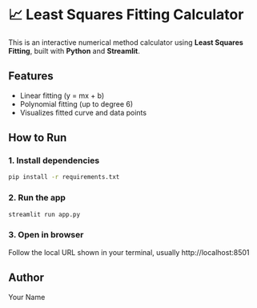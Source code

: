 # 📈 Least Squares Fitting Calculator

This is an interactive numerical method calculator using **Least Squares Fitting**, built with **Python** and **Streamlit**.

## Features
- Linear fitting (y = mx + b)
- Polynomial fitting (up to degree 6)
- Visualizes fitted curve and data points

## How to Run

### 1. Install dependencies
```bash
pip install -r requirements.txt
```

### 2. Run the app
```bash
streamlit run app.py
```

### 3. Open in browser
Follow the local URL shown in your terminal, usually http://localhost:8501

## Author
Your Name
